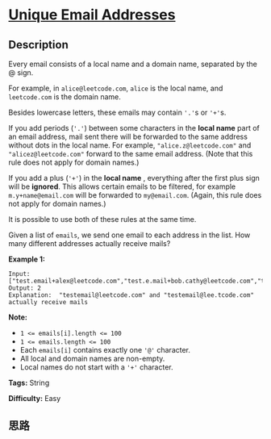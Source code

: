 # [Unique Email Addresses][title]

## Description

Every email consists of a local name and a domain name, separated by the @
sign.

For example, in `alice@leetcode.com`, `alice` is the local name, and
`leetcode.com` is the domain name.

Besides lowercase letters, these emails may contain `'.'`s or `'+'`s.

If you add periods (`'.'`) between some characters in the **local name** part
of an email address, mail sent there will be forwarded to the same address
without dots in the local name.   For example, `"alice.z@leetcode.com"` and
`"alicez@leetcode.com"` forward to the same email address.  (Note that this
rule does not apply for domain names.)

If you add a plus (`'+'`) in the **local name** , everything after the first
plus sign will be  **ignored**. This allows certain emails to be filtered, for
example  `m.y+name@email.com` will be forwarded to `my@email.com`.  (Again,
this rule does not apply for domain names.)

It is possible to use both of these rules at the same time.

Given a list of `emails`, we send one email to each address in the list.  How
many different addresses actually receive mails?



**Example 1:**
            Input: ["test.email+alex@leetcode.com","test.e.mail+bob.cathy@leetcode.com","testemail+david@lee.tcode.com"]    Output: 2    Explanation:  "testemail@leetcode.com" and "testemail@lee.tcode.com" actually receive mails    



**Note:**

  * `1 <= emails[i].length <= 100`
  * `1 <= emails.length <= 100`
  * Each `emails[i]` contains exactly one `'@'` character.
  * All local and domain names are non-empty.
  * Local names do not start with a `'+'` character.


**Tags:** String

**Difficulty:** Easy

## 思路

[title]: https://leetcode.com/problems/unique-email-addresses
